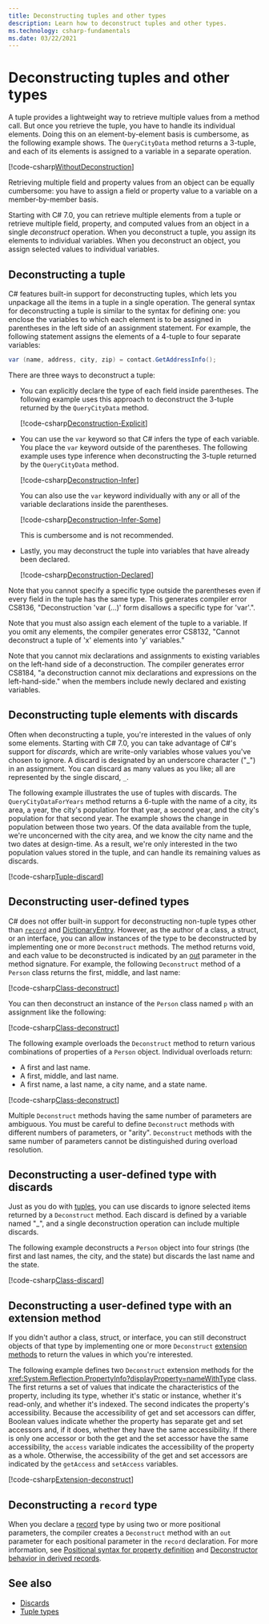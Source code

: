 ```yaml
---
title: Deconstructing tuples and other types
description: Learn how to deconstruct tuples and other types.
ms.technology: csharp-fundamentals
ms.date: 03/22/2021
---
```

# Deconstructing tuples and other types

A tuple provides a lightweight way to retrieve multiple values from a method call. But once you retrieve the tuple, you have to handle its individual elements. Doing this on an element-by-element basis is cumbersome, as the following example shows. The `QueryCityData` method returns a 3-tuple, and each of its elements is assigned to a variable in a separate operation.

[!code-csharp[WithoutDeconstruction](../../samples/snippets/csharp/programming-guide/deconstructing-tuples/deconstruct-tuple1.cs)]

Retrieving multiple field and property values from an object can be equally cumbersome: you have to assign a field or property value to a variable on a member-by-member basis.

Starting with C# 7.0, you can retrieve multiple elements from a tuple or retrieve multiple field, property, and computed values from an object in a single *deconstruct* operation. When you deconstruct a tuple, you assign its elements to individual variables. When you deconstruct an object, you assign selected values to individual variables.

## Deconstructing a tuple

C# features built-in support for deconstructing tuples, which lets you unpackage all the items in a tuple in a single operation. The general syntax for deconstructing a tuple is similar to the syntax for defining one: you enclose the variables to which each element is to be assigned in parentheses in the left side of an assignment statement. For example, the following statement assigns the elements of a 4-tuple to four separate variables:

```csharp
var (name, address, city, zip) = contact.GetAddressInfo();
```

There are three ways to deconstruct a tuple:

- You can explicitly declare the type of each field inside parentheses. The following example uses this approach to deconstruct the 3-tuple returned by the `QueryCityData` method.

    [!code-csharp[Deconstruction-Explicit](../../samples/snippets/csharp/programming-guide/deconstructing-tuples/deconstruct-tuple2.cs#1)]

- You can use the `var` keyword so that C# infers the type of each variable. You place the `var` keyword outside of the parentheses. The following example uses type inference when deconstructing the 3-tuple returned by the `QueryCityData` method.

    [!code-csharp[Deconstruction-Infer](../../samples/snippets/csharp/programming-guide/deconstructing-tuples/deconstruct-tuple3.cs#1)]

    You can also use the `var` keyword individually with any or all of the variable declarations inside the parentheses.

    [!code-csharp[Deconstruction-Infer-Some](../../samples/snippets/csharp/programming-guide/deconstructing-tuples/deconstruct-tuple4.cs#1)]

    This is cumbersome and is not recommended.

- Lastly, you may deconstruct the tuple into variables that have already been declared.

    [!code-csharp[Deconstruction-Declared](../../samples/snippets/csharp/programming-guide/deconstructing-tuples/deconstruct-tuple5.cs#1)]

Note that you cannot specify a specific type outside the parentheses even if every field in the tuple has the
same type. This generates compiler error CS8136, "Deconstruction 'var (...)' form disallows a specific type for 'var'.".

Note that you must also assign each element of the tuple to a variable. If you omit any elements, the compiler generates error CS8132, "Cannot deconstruct a tuple of 'x' elements into 'y' variables."

Note that you cannot mix declarations and assignments to existing variables on the left-hand side of a deconstruction. The compiler generates error CS8184, "a deconstruction cannot mix declarations and expressions on the left-hand-side." when the members include newly declared and existing variables.

## Deconstructing tuple elements with discards

Often when deconstructing a tuple, you're interested in the values of only some elements. Starting with C# 7.0, you can take advantage of C#'s support for *discards*, which are write-only variables whose values you've chosen to ignore. A discard is designated by an underscore character ("\_") in an assignment. You can discard as many values as you like; all are represented by the single discard, `_`.

The following example illustrates the use of tuples with discards. The `QueryCityDataForYears` method returns a 6-tuple with the name of a city, its area, a year, the city's population for that year, a second year, and the city's population for that second year. The example shows the change in population between those two years. Of the data available from the tuple, we're unconcerned with the city area, and we know the city name and the two dates at design-time. As a result, we're only interested in the two population values stored in the tuple, and can handle its remaining values as discards.  

[!code-csharp[Tuple-discard](../../samples/snippets/csharp/programming-guide/deconstructing-tuples/discard-tuple1.cs)]

## Deconstructing user-defined types

C# does not offer built-in support for deconstructing non-tuple types other than [`record`](#deconstructing-a-record-type) and [DictionaryEntry](xref:System.Collections.DictionaryEntry.Deconstruct%2A). However, as the author of a class, a struct, or an interface, you can allow instances of the type to be deconstructed by implementing one or more `Deconstruct` methods. The method returns void, and each value to be deconstructed is indicated by an [out](language-reference/keywords/out-parameter-modifier.md) parameter in the method signature. For example, the following `Deconstruct` method of a `Person` class returns the first, middle, and last name:

[!code-csharp[Class-deconstruct](../../samples/snippets/csharp/programming-guide/deconstructing-tuples/deconstruct-class1.cs#1)]

You can then deconstruct an instance of the `Person` class named `p` with an assignment like the following:

[!code-csharp[Class-deconstruct](../../samples/snippets/csharp/programming-guide/deconstructing-tuples/deconstruct-class1.cs#2)]

The following example overloads the `Deconstruct` method to return various combinations of properties of a `Person` object. Individual overloads return:

- A first and last name.
- A first, middle, and last name.
- A first name, a last name, a city name, and a state name.

[!code-csharp[Class-deconstruct](../../samples/snippets/csharp/programming-guide/deconstructing-tuples/deconstruct-class2.cs)]

Multiple `Deconstruct` methods having the same number of parameters are ambiguous. You must be careful to define `Deconstruct` methods with different numbers of parameters, or "arity". `Deconstruct` methods with the same number of parameters cannot be distinguished during overload resolution.

## Deconstructing a user-defined type with discards

Just as you do with [tuples](#deconstructing-tuple-elements-with-discards), you can use discards to ignore selected items returned by a `Deconstruct` method. Each discard is defined by a variable named "\_", and a single deconstruction operation can include multiple discards.

The following example deconstructs a `Person` object into four strings (the first and last names, the city, and the state) but discards the last name and the state.

[!code-csharp[Class-discard](../../samples/snippets/csharp/programming-guide/deconstructing-tuples/class-discard1.cs#1)]

## Deconstructing a user-defined type with an extension method

If you didn't author a class, struct, or interface, you can still deconstruct objects of that type by implementing one or more `Deconstruct` [extension methods](programming-guide/classes-and-structs/extension-methods.md) to return the values in which you're interested.

The following example defines two `Deconstruct` extension methods for the <xref:System.Reflection.PropertyInfo?displayProperty=nameWithType> class. The first returns a set of values that indicate the characteristics of the property, including its type, whether it's static or instance, whether it's read-only, and whether it's indexed. The second indicates the property's accessibility. Because the accessibility of get and set accessors can differ, Boolean values indicate whether the property has separate get and set accessors and, if it does, whether they have the same accessibility. If there is only one accessor or both the get and the set accessor have the same accessibility, the `access` variable indicates the accessibility of the property as a whole. Otherwise, the accessibility of the get and set accessors are indicated by the `getAccess` and `setAccess` variables.

[!code-csharp[Extension-deconstruct](../../samples/snippets/csharp/programming-guide/deconstructing-tuples/deconstruct-extension1.cs)]

## Deconstructing a `record` type

When you declare a [record](language-reference/builtin-types/record.md) type by using two or more positional parameters, the compiler creates a `Deconstruct` method with an `out` parameter for each positional parameter in the `record` declaration. For more information, see [Positional syntax for property definition](language-reference/builtin-types/record.md#positional-syntax-for-property-definition) and [Deconstructor behavior in derived records](language-reference/builtin-types/record.md#deconstructor-behavior-in-derived-records).

## See also

- [Discards](discards.md)
- [Tuple types](language-reference/builtin-types/value-tuples.md)
